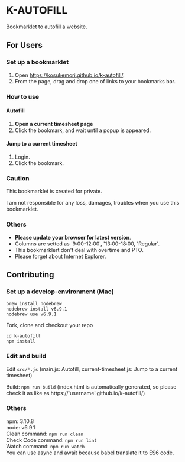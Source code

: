 K-AUTOFILL
====

Bookmarklet to autofill a website.  

## For Users
### Set up a bookmarklet
1. Open https://kosukemori.github.io/k-autofill/.
2. From the page, drag and drop one of links to your bookmarks bar.

### How to use
#### Autofill
1. **Open a current timesheet page**
2. Click the bookmark, and wait until a popup is appeared.

#### Jump to a current timesheet
1. Login.
2. Click the bookmark.

### Caution
This bookmarklet is created for private.

I am not responsible for any loss, damages, troubles when you use this bookmarklet.

### Others
- **Please update your browser for latest version**.
- Columns are setted as '9:00-12:00', '13:00-18:00, 'Regular'.
- This bookmarklert don't deal with overtime and PTO.
- Please forget about Internet Explorer.

## Contributing
### Set up a develop-environment (Mac)
```shell
brew install nodebrew
nodebrew install v6.9.1
nodebrew use v6.9.1
```
Fork, clone and checkout your repo
```shell
cd k-autofill
npm install
```
### Edit and build
Edit `src/*.js` (main.js: Autofill, current-timesheet.js: Jump to a current timesheet)

Build: `npm run build` (index.html is automatically generated, so please check it as like as https://'username'.github.io/k-autofill/)

### Others
npm: 3.10.8  
node: v6.9.1  
Clean command: `npm run clean`  
Check Code command: `npm run lint`  
Watch command: `npm run watch`  
You can use async and await because babel translate it to ES6 code.  
